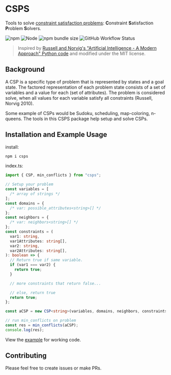 # CSPS

Tools to solve [constraint satisfaction problems](https://en.wikipedia.org/wiki/Constraint_satisfaction_problem): **C**onstraint **S**atisfaction **P**roblem **S**olvers.

![npm](https://img.shields.io/npm/v/csps.svg)
![Node](https://img.shields.io/badge/node-%3E%3D10-blue.svg?cacheSeconds=2592000)
![npm bundle size](https://img.shields.io/bundlephobia/minzip/csps.svg)
![GitHub Workflow Status](https://img.shields.io/github/workflow/status/charkour/csps/CI.svg)

> Inspired by [Russell and Norvig's "Artificial Intelligence - A Modern Approach" Python code](https://github.com/aimacode/aima-python) and modified under the MIT license.

## Background

A CSP is a specific type of problem that is represented by states and a goal state. The factored representation of each problem state consists of a set of variables and a value for each (set of attributes). The problem is considered solve, when all values for each variable satisfy all constraints (Russell, Norvig 2010).

Some example of CSPs would be Sudoku, scheduling, map-coloring, n-queens. The tools in this CSPS package help setup and solve CSPs.

## Installation and Example Usage

install:

```sh
npm i csps
```

index.ts:

```ts
import { CSP, min_conflicts } from "csps";

// Setup your problem
const variables = [
  /* array of strings */
];
const domains = {
  /* var: possible_attributes<string>[] */
};
const neighbors = {
  /* var: neighbors<string>[] */
};
const constraints = (
  var1: string,
  var1Attributes: string[],
  var2: string,
  var2Attributes: string[],
): boolean => {
  // Return true if same variable.
  if (var1 === var2) {
    return true;
  }

  // more constraints that return false...

  // else, return true
  return true;
};

const aCSP = new CSP<string>(variables, domains, neighbors, constraints);

// run min_conflicts on problem
const res = min_conflicts(aCSP);
console.log(res);
```

View the [example](https://github.com/charkour/csps/tree/main/example) for working code.

## Contributing

Please feel free to create issues or make PRs.
